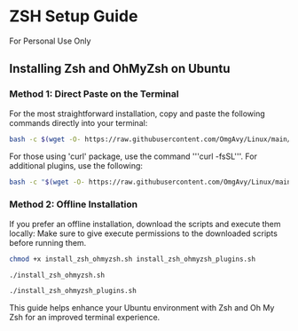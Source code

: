 # ZSH Setup Guide
For Personal Use Only  

## Installing Zsh and OhMyZsh on Ubuntu

### **Method 1**: Direct Paste on the Terminal
For the most straightforward installation, copy and paste the following commands directly into your terminal:
```bash
bash -c $(wget -O- https://raw.githubusercontent.com/OmgAvy/Linux/main/install_zsh_ohmyzsh.sh)
```
For those using 'curl' package, use the command '''curl -fsSL'''. 
For additional plugins, use the following:

```zsh
bash -c "$(wget -O- https://raw.githubusercontent.com/OmgAvy/Linux/main/install_zsh_ohmyzsh_plugins.sh)"
```


### **Method 2**: Offline Installation
If you prefer an offline installation, download the scripts and execute them locally:
Make sure to give execute permissions to the downloaded scripts before running them. 
```bash
chmod +x install_zsh_ohmyzsh.sh install_zsh_ohmyzsh_plugins.sh
```
```zsh
./install_zsh_ohmyzsh.sh
```

```zsh
./install_zsh_ohmyzsh_plugins.sh
```
This guide helps enhance your Ubuntu environment with Zsh and Oh My Zsh for an improved terminal experience.
